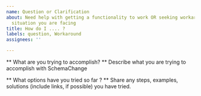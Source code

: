 ```yaml
---
name: Question or Clarification
about: Need help with getting a functionality to work OR seeking workarounds for a
  situation you are facing
title: How do I .... ?
labels: question, Workaround
assignees: ''

---
```


** What are you trying to accomplish? **
Describe what you are trying to accomplish with SchemaChange

** What options have you tried so far ? **
Share any steps, examples, solutions (include links, if possible) you have tried.
